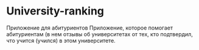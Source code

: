 # University-ranking
Приложение для абитуриентов
Приложение, которое помогает абитуриентам (в нем отзывы об университетах от тех, кто подтвердил, что учится
(учился) в этом университете.
